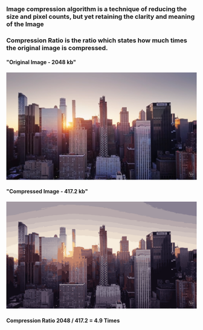 ### Image compression algorithm is a technique of reducing the size and pixel counts, but yet retaining the clarity and meaning of the Image 
### Compression Ratio is the ratio which states how much times the original image is compressed. 

#### "Original Image - 2048 kb"
![](https://github.com/MANISH007700/Image_Compression/blob/master/original_image/scene.png ) 
#### "Compressed Image - 417.2 kb"
![](https://github.com/MANISH007700/Image_Compression/blob/master/compressed_image/scene_compressed.png )
#### Compression Ratio 2048 / 417.2 = 4.9 Times

